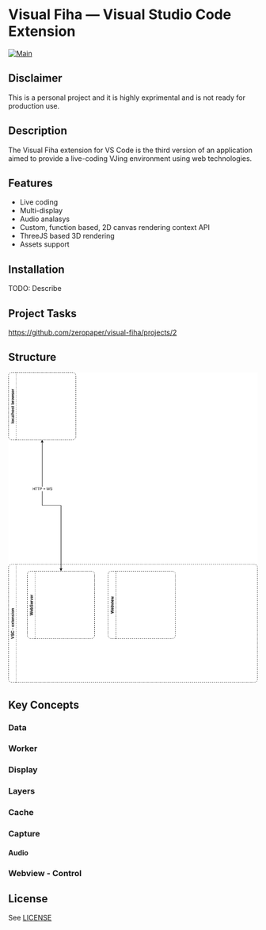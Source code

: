 # Visual Fiha — Visual Studio Code Extension

[![Main](https://github.com/zeropaper/visual-fiha/actions/workflows/main.yml/badge.svg)](https://github.com/zeropaper/visual-fiha/actions/workflows/main.yml)

## Disclaimer

This is a personal project and it is highly exprimental and is not ready for production use.

## Description

The Visual Fiha extension for VS Code is the third version of an application
aimed to provide a live-coding VJing environment using web technologies.

## Features

- Live coding
- Multi-display
- Audio analasys
- Custom, function based, 2D canvas rendering context API
- ThreeJS based 3D rendering
- Assets support

## Installation

TODO: Describe

## Project Tasks

https://github.com/zeropaper/visual-fiha/projects/2

## Structure

![structure](./structure.drawio.png)

## Key Concepts

### Data

### Worker

### Display

### Layers

### Cache

### Capture

#### Audio

### Webview - Control

## License

See [LICENSE](./LICENSE)
